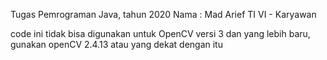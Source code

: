 
Tugas Pemrograman Java, tahun 2020
Nama : Mad Arief
TI VI - Karyawan


code ini tidak bisa digunakan untuk OpenCV versi 3 dan yang lebih baru, gunakan openCV 2.4.13 atau yang dekat dengan itu
